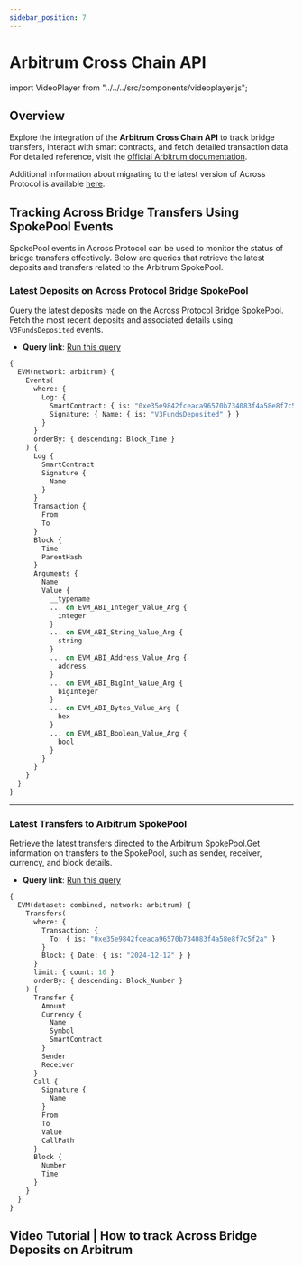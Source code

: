 ```yaml
---
sidebar_position: 7
---
```


# Arbitrum Cross Chain API

import VideoPlayer from "../../../src/components/videoplayer.js";

## Overview

Explore the integration of the **Arbitrum Cross Chain API** to track bridge transfers, interact with smart contracts, and fetch detailed transaction data.  
For detailed reference, visit the [official Arbitrum documentation](https://docs.arbitrum.io/build-decentralized-apps/token-bridging/token-bridge-erc20).

Additional information about migrating to the latest version of Across Protocol is available [here](https://docs.across.to/developer-docs/developers/migration-from-v2-to-v3#events).

## Tracking Across Bridge Transfers Using SpokePool Events

SpokePool events in Across Protocol can be used to monitor the status of bridge transfers effectively. Below are queries that retrieve the latest deposits and transfers related to the Arbitrum SpokePool.

### Latest Deposits on Across Protocol Bridge SpokePool

Query the latest deposits made on the Across Protocol Bridge SpokePool. Fetch the most recent deposits and associated details using `V3FundsDeposited` events.

- **Query link**: [Run this query](https://ide.bitquery.io/Latest-deposits-on-Across-Bridge)

```graphql
{
  EVM(network: arbitrum) {
    Events(
      where: {
        Log: {
          SmartContract: { is: "0xe35e9842fceaca96570b734083f4a58e8f7c5f2a" }
          Signature: { Name: { is: "V3FundsDeposited" } }
        }
      }
      orderBy: { descending: Block_Time }
    ) {
      Log {
        SmartContract
        Signature {
          Name
        }
      }
      Transaction {
        From
        To
      }
      Block {
        Time
        ParentHash
      }
      Arguments {
        Name
        Value {
          __typename
          ... on EVM_ABI_Integer_Value_Arg {
            integer
          }
          ... on EVM_ABI_String_Value_Arg {
            string
          }
          ... on EVM_ABI_Address_Value_Arg {
            address
          }
          ... on EVM_ABI_BigInt_Value_Arg {
            bigInteger
          }
          ... on EVM_ABI_Bytes_Value_Arg {
            hex
          }
          ... on EVM_ABI_Boolean_Value_Arg {
            bool
          }
        }
      }
    }
  }
}
```

---

### Latest Transfers to Arbitrum SpokePool

Retrieve the latest transfers directed to the Arbitrum SpokePool.Get information on transfers to the SpokePool, such as sender, receiver, currency, and block details.

- **Query link**: [Run this query](https://ide.bitquery.io/Across-Protocol-Arbitrum-Transfers)

```graphql
{
  EVM(dataset: combined, network: arbitrum) {
    Transfers(
      where: {
        Transaction: {
          To: { is: "0xe35e9842fceaca96570b734083f4a58e8f7c5f2a" }
        }
        Block: { Date: { is: "2024-12-12" } }
      }
      limit: { count: 10 }
      orderBy: { descending: Block_Number }
    ) {
      Transfer {
        Amount
        Currency {
          Name
          Symbol
          SmartContract
        }
        Sender
        Receiver
      }
      Call {
        Signature {
          Name
        }
        From
        To
        Value
        CallPath
      }
      Block {
        Number
        Time
      }
    }
  }
}
```

## Video Tutorial | How to track Across Bridge Deposits on Arbitrum

<VideoPlayer url="https://www.youtube.com/watch?v=ibI3OXhdxUQ" />
